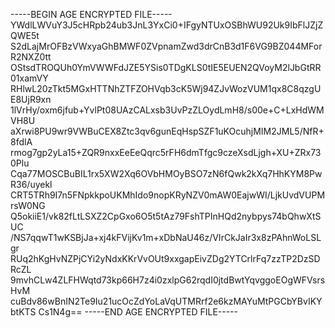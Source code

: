-----BEGIN AGE ENCRYPTED FILE-----
YWdlLWVuY3J5cHRpb24ub3JnL3YxCi0+IFgyNTUxOSBhWU92Uk9IbFlJZjZQWE5t
S2dLajMrOFBzVWxyaGhBMWF0ZVpnamZwd3drCnB3d1F6VG9BZ044MForR2NXZ0tt
OStsdTROQUh0YmVWWFdJZE5YSis0TDgKLS0tIE5EUEN2QVoyM2lJbGtRR01xamVY
RHlwL20zTkt5MGxHTTNhZTFZOHVqb3cK5Wj94ZJvWozVUM1qx8C8qzgUE8UjR9xn
1lVrHy/oxm6jfub+YvlPt08UAzCALxsb3UvPzZLOydLmH8/s00e+C+LxHdWMVH8U
aXrwi8PU9wr9VWBuCEX8Ztc3qv6gunEqHspSZF1uKOcuhjMIM2JML5/NfR+8fdlA
rmog7gp2yLa15+ZQR9nxxEeEeQqrc5rFH6dmTfgc9czeXsdLjgh+XU+ZRx730Plu
Cqa77MOSCBuBIL1rx5XW2Xq6OVbHMOyBSO7zN6fQwk2kXq7HhKYM8PwR36/uyekl
CRT5TRh9I7n5FNpkkpoUKMhIdo9nopKRyNZV0mAW0EajwWI/LjkUvdVUPMrsW0NG
Q5okiiE1/vk82fLtLSXZ2CpGxo6O5t5tAz79FshTPInHQd2nybpys74bQhwXtSUC
/NS7qqwT1wKSBjJa+xj4kFVijKv1m+xDbNaU46z/VIrCkJaIr3x8zPAhnWoLSLgr
RUq2hKgHvNZPjCYi2yNdxKKrVvOUt9xxgapEivZDg2YTCrlrFq7zzTP2DzSDRcZL
9mvhCLw4ZLFHWqtd73kp66H7z4i0zxlpG62rqdI0jtdBwtYqvggoEOgWFVsrsHvM
cuBdv86wBnIN2Te9Iu21ucOcZdYoLaVqUTMRrf2e6kzMAYuMtPGCbYBvIKYbtKTS
Cs1N4g==
-----END AGE ENCRYPTED FILE-----
